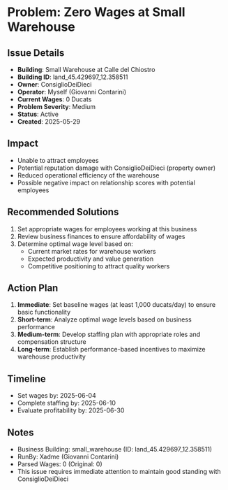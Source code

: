 # Problem: Zero Wages at Small Warehouse

## Issue Details
- **Building**: Small Warehouse at Calle del Chiostro
- **Building ID**: land_45.429697_12.358511
- **Owner**: ConsiglioDeiDieci
- **Operator**: Myself (Giovanni Contarini)
- **Current Wages**: 0 Ducats
- **Problem Severity**: Medium
- **Status**: Active
- **Created**: 2025-05-29

## Impact
- Unable to attract employees
- Potential reputation damage with ConsiglioDeiDieci (property owner)
- Reduced operational efficiency of the warehouse
- Possible negative impact on relationship scores with potential employees

## Recommended Solutions
1. Set appropriate wages for employees working at this business
2. Review business finances to ensure affordability of wages
3. Determine optimal wage level based on:
   - Current market rates for warehouse workers
   - Expected productivity and value generation
   - Competitive positioning to attract quality workers

## Action Plan
1. **Immediate**: Set baseline wages (at least 1,000 ducats/day) to ensure basic functionality
2. **Short-term**: Analyze optimal wage levels based on business performance
3. **Medium-term**: Develop staffing plan with appropriate roles and compensation structure
4. **Long-term**: Establish performance-based incentives to maximize warehouse productivity

## Timeline
- Set wages by: 2025-06-04
- Complete staffing by: 2025-06-10
- Evaluate profitability by: 2025-06-30

## Notes
- Business Building: small_warehouse (ID: land_45.429697_12.358511)
- RunBy: Xadme (Giovanni Contarini)
- Parsed Wages: 0 (Original: 0)
- This issue requires immediate attention to maintain good standing with ConsiglioDeiDieci
